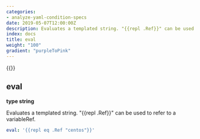 ```yaml
---
categories:
- analyze-yaml-condition-specs
date: 2019-05-07T12:00:00Z
description: Evaluates a templated string. "{{repl .Ref}}" can be used to refer to a variableRef.
index: docs
title: eval
weight: "100"
gradient: "purpleToPink"
---
```


{{<legacynotice>}}

## eval

**type string**

Evaluates a templated string. "{{repl .Ref}}" can be used to refer to a variableRef.


```yaml
eval: '{{repl eq .Ref "centos"}}'
```
